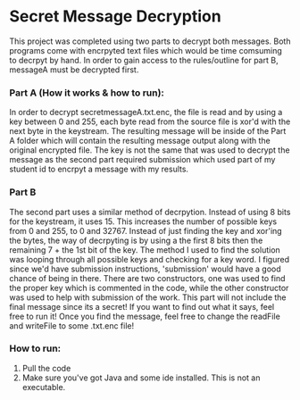 # Secret Message Decryption

This project was completed using two parts to decrypt both messages. Both programs come with encrpyted text files which would be time comsuming to decrpyt by hand. In order to gain access to the rules/outline for part B, messageA must be decrypted first.


### Part A (How it works & how to run):

In order to decrypt secretmessageA.txt.enc, the file is read and by using a key between 0 and 255, each byte read from the source file is xor'd with the next byte in the keystream. The resulting message will be inside of the Part A folder which will contain the resulting message output along with the original encrypted file. The key is not the same that was used to decrypt the message as the second part required submission which used part of my student id to encrpyt a message with my results.

### Part B

The second part uses a similar method of decrpytion. Instead of using 8 bits for the keystream, it uses 15. This increases the number of possible keys from 0 and 255, to 0 and 32767. Instead of just finding the key and xor'ing the bytes, the way of decrpyting is by using a the first 8 bits  then the remaining 7 + the 1st bit of the key. The method I used to find the solution was looping through all possible keys and checking for a key word. I figured since we'd have submission instructions, 'submission' would have a good chance of being in there. There are two constructors, one was used to find the proper key which is commented in the code, while the other constructor was used to help with submission of the work. This part will not include the final message since its a secret! If you want to find out what it says, feel free to run it! Once you find the message, feel free to change the readFile and writeFile to some .txt.enc file!

### How to run:
  1. Pull the code
  2. Make sure you've got Java and some ide installed. This is not an executable.
